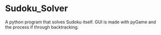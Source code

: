 # Sudoku_Solver
A python program that solves Sudoku itself. GUI is made with pyGame and the process if through backtracking. 
